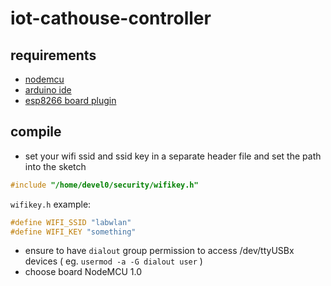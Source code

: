 # iot-cathouse-controller

## requirements

- [nodemcu](http://nodemcu.com/index_en.html)
- [arduino ide](https://www.arduino.cc/en/Main/Software)
- [esp8266 board plugin](https://github.com/esp8266/Arduino#installing-with-boards-manager)

## compile

- set your wifi ssid and ssid key in a separate header file and set the path into the sketch

```c
#include "/home/devel0/security/wifikey.h"
```

`wifikey.h` example:

```c
#define WIFI_SSID "labwlan"
#define WIFI_KEY "something"
```

- ensure to have `dialout` group permission to access /dev/ttyUSBx devices ( eg. `usermod -a -G dialout user` )
- choose board NodeMCU 1.0

